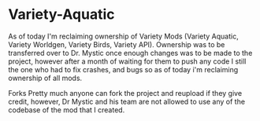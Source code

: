# Variety-Aquatic
As of today I'm reclaiming ownership of Variety Mods (Variety Aquatic, Variety Worldgen, Variety Birds, Variety API). Ownership was to be transferred over to Dr. Mystic once enough changes was to be made to the project, however after a month of waiting for them to push any code
I still the one who had to fix crashes, and bugs so as of today i'm reclaiming ownership of all mods.

Forks
Pretty much anyone can fork the project and reupload if they give credit, however, Dr Mystic and his team are not allowed to use any of the codebase of the mod that I created.
